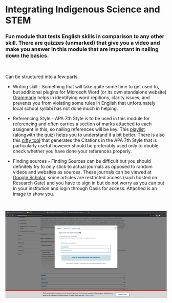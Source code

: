 # Integrating Indigenous Science and STEM

### Fun module that tests English skills in comparison to any other skill. There are quizzes (unmarked) that give you a video and make you answer in this module that are important in nailing down the basics. 

<br>

Can be structured into a few parts;

* Writing skill - Something that will take quite some time to get used to, but additional plugins for Microsoft Word (or its own standalone website) [Grammarly](https://www.grammarly.com/) helps in identifying word repitions, clarity issues, and prevents you from violating some rules in English that unfortunately local school syllabi has not done much in helping. 

* Referencing Style - APA 7th Style is to be used in this module for referencing and often carries a section of marks attached to each assignent in this, so nailing references will be key. This [playlist](https://www.youtube.com/watch?v=A8LBbo6QCac&list=PLjBMY3HggCpDGOYJg-4LVaDMJvNSv7B9o) (alongwith the quiz) helps you to understand it a bit better. There is also this [nifty tool](https://www.scribbr.com/apa-citation-generator/) that generates the Citations in the APA 7th Style that is particularly useful however should be preferably used only to double check whether you have done your references properly. 

* Finding sources - Finding Sources can be difficult but you should definitely try to only stick to actual journals as opposed to random videos and websites as sources. These journals can be viewed at [Google Scholar](https://scholar.google.com/), some articles are restricted access (such hosted on Research Gate) and you have to sign in but do not worry as you can put in your institution and login through Oasis for access. Attached is an image to show you.

<br>

![Restricted Acess](/assets/RestrictedAcess.png)